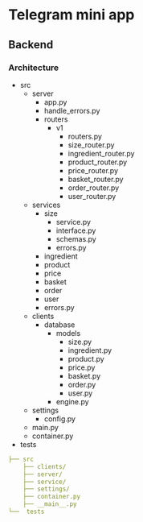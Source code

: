 # Telegram mini app

## Backend

### Architecture

- src
  - server
    - app.py
    - handle_errors.py
    - routers
      - v1
        - routers.py
        - size_router.py
        - ingredient_router.py
        - product_router.py
        - price_router.py
        - basket_router.py
        - order_router.py
        - user_router.py
  - services
    - size
      - service.py
      - interface.py
      - schemas.py
      - errors.py
    - ingredient
    - product
    - price
    - basket
    - order
    - user
    - errors.py
  - clients
    - database
      - models
        - size.py
        - ingredient.py
        - product.py
        - price.py
        - basket.py
        - order.py
        - user.py
      - engine.py
  - settings
    - config.py
  - main.py
  - container.py
- tests


```yaml
├── src
    ├── clients/
    ├── server/
    ├── service/         
    ├── settings/
    ├── container.py
    ├── __main__.py
└──  tests
```
